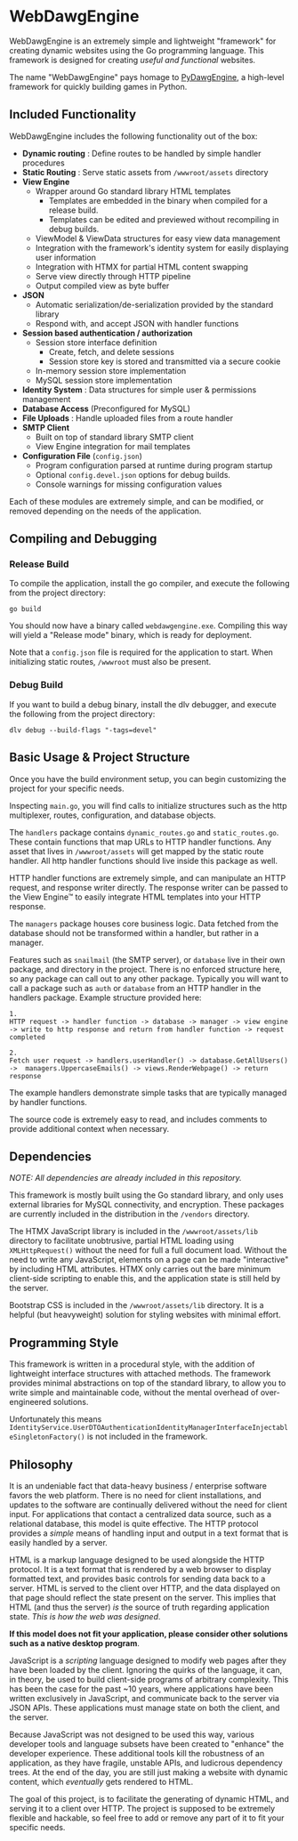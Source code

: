 # WebDawgEngine

WebDawgEngine is an extremely simple and lightweight "framework" for creating dynamic websites using the Go programming language. This framework is designed for creating _useful and functional_ websites.

The name "WebDawgEngine" pays homage to [PyDawgEngine](https://github.com/RyDawg-Studios/PyDawgEngine), a high-level framework for quickly building games in Python.

## Included Functionality
WebDawgEngine includes the following functionality out of the box:

- **Dynamic routing** : Define routes to be handled by simple handler procedures
- **Static Routing** : Serve static assets from `/wwwroot/assets` directory
- **View Engine**
  - Wrapper around Go standard library HTML templates
    - Templates are embedded in the binary when compiled for a release build.
    - Templates can be edited and previewed without recompiling in debug builds.
  - ViewModel & ViewData structures for easy view data management
  - Integration with the framework's identity system for easily displaying user information
  - Integration with HTMX for partial HTML content swapping
  - Serve view directly through HTTP pipeline
  - Output compiled view as byte buffer
- **JSON**
  - Automatic serialization/de-serialization provided by the standard library
  - Respond with, and accept JSON with handler functions
- **Session based authentication / authorization**
  - Session store interface definition
    - Create, fetch, and delete sessions
    - Session store key is stored and transmitted via a secure cookie
  - In-memory session store implementation
  - MySQL session store implementation
- **Identity System** : Data structures for simple user & permissions management
- **Database Access** (Preconfigured for MySQL)
- **File Uploads** : Handle uploaded files from a route handler
-  **SMTP Client**
   - Built on top of standard library SMTP client
   - View Engine integration for mail templates
- **Configuration File** (`config.json`)
  - Program configuration parsed at runtime during program startup
  - Optional `config.devel.json` options for debug builds.
  - Console warnings for missing configuration values

Each of these modules are extremely simple, and can be modified, or removed depending on the needs of the application.

## Compiling and Debugging
### Release Build
To compile the application, install the go compiler, and execute the following from the project directory:

```
go build
```

You should now have a binary called `webdawgengine.exe`. Compiling this way will yield a "Release mode" binary, which is ready for deployment.

Note that a `config.json` file is required for the application to start. When initializing static routes, `/wwwroot` must also be present.

### Debug Build
If you want to build a debug binary, install the dlv debugger, and execute the following from the project directory:

```
dlv debug --build-flags "-tags=devel"
```

## Basic Usage & Project Structure
Once you have the build environment setup, you can begin customizing the project for your specific needs.

Inspecting `main.go`, you will find calls to initialize structures such as the http multiplexer, routes, configuration, and database objects.

The `handlers` package contains `dynamic_routes.go` and `static_routes.go`. These contain functions that map URLs to HTTP handler functions. Any asset that lives in `/wwwroot/assets` will get mapped by the static route handler. All http handler functions should live inside this package as well.

HTTP handler functions are extremely simple, and can manipulate an HTTP request, and response writer directly. The response writer can be passed to the View Engine™ to easily integrate HTML templates into your HTTP response.

The `managers` package houses core business logic. Data fetched from the database should not be transformed within a handler, but rather in a manager.

Features such as `snailmail` (the SMTP server), or `database` live in their own package, and directory in the project. There is no enforced structure here, so any package can call out to any other package. Typically you will want to call a package such as `auth` or `database` from an HTTP handler in the handlers package. Example structure provided here:

```
1.
HTTP request -> handler function -> database -> manager -> view engine -> write to http response and return from handler function -> request completed

2.
Fetch user request -> handlers.userHandler() -> database.GetAllUsers() ->  managers.UppercaseEmails() -> views.RenderWebpage() -> return response
```

The example handlers demonstrate simple tasks that are typically managed by handler functions.

The source code is extremely easy to read, and includes comments to provide additional context when necessary.
## Dependencies

_NOTE: All dependencies are already included in this repository._

This framework is mostly built using the Go standard library, and only uses external libraries for MySQL connectivity, and encryption. These packages are currently included in the distribution in the `/vendors` directory.

The HTMX JavaScript library is included in the `/wwwroot/assets/lib` directory to facilitate unobtrusive, partial HTML loading using `XMLHttpRequest()` without the need for full a full document load. Without the need to write any JavaScript, elements on a page can be made "interactive" by including HTML attributes. HTMX only carries out the bare minimum client-side scripting to enable this, and the application state is still held by the server.

Bootstrap CSS is included in the `/wwwroot/assets/lib` directory. It is a helpful (but heavyweight) solution for styling websites with minimal effort.

## Programming Style
This framework is written in a procedural style, with the addition of lightweight interface structures with attached methods. The framework provides minimal abstractions on top of the standard library, to allow you to write simple and maintainable code, without the mental overhead of over-engineered solutions.

Unfortunately this means `IdentityService.UserDTOAuthenticationIdentityManagerInterfaceInjectableSingletonFactory()` is not included in the framework.

## Philosophy
It is an undeniable fact that data-heavy business / enterprise software favors the web platform. There is no need for client installations, and updates to the software are continually delivered without the need for client input.  For applications that contact a centralized data source, such as a relational database, this model is quite effective. The HTTP protocol provides a _simple_ means of handling input and output in a text format that is easily handled by a server.

HTML is a markup language designed to be used alongside the HTTP protocol. It is a text format that is rendered by a web browser to display formatted text, and provides basic controls for sending data back to a server. HTML is served to the client over HTTP, and the data displayed on that page should reflect the state present on the server. This implies that HTML (and thus the server) _is_ the source of truth regarding application state. _This is how the web was designed_.

**If this model does not fit your application, please consider other solutions such as a native desktop program**.

JavaScript is a _scripting_ language designed to modify web pages after they have been loaded by the client. Ignoring the quirks of the language, it can, in theory, be used to build client-side programs of arbitrary complexity. This has been the case for the past ~10 years, where applications have been written exclusively in JavaScript, and communicate back to the server via JSON APIs. These applications must manage state on both the client, and the server.

Because JavaScript was not designed to be used this way, various developer tools and language subsets have been created to "enhance" the developer experience. These additional tools kill the robustness of an application, as they have fragile, unstable APIs, and ludicrous dependency trees. At the end of the day, you are still just making a website with dynamic content, which _eventually_ gets rendered to HTML.

The goal of this project, is to facilitate the generating of dynamic HTML, and serving it to a client over HTTP. The project is supposed to be extremely flexible and hackable, so feel free to add or remove any part of it to fit your specific needs.
